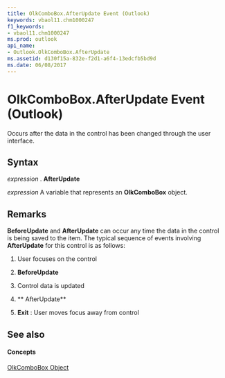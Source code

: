 ```yaml
---
title: OlkComboBox.AfterUpdate Event (Outlook)
keywords: vbaol11.chm1000247
f1_keywords:
- vbaol11.chm1000247
ms.prod: outlook
api_name:
- Outlook.OlkComboBox.AfterUpdate
ms.assetid: d130f15a-832e-f2d1-a6f4-13edcfb5bd9d
ms.date: 06/08/2017
---
```



# OlkComboBox.AfterUpdate Event (Outlook)

Occurs after the data in the control has been changed through the user interface.


## Syntax

 _expression_ . **AfterUpdate**

 _expression_ A variable that represents an **OlkComboBox** object.


## Remarks

 **BeforeUpdate** and **AfterUpdate** can occur any time the data in the control is being saved to the item. The typical sequence of events involving **AfterUpdate** for this control is as follows:


1. User focuses on the control
    
2.  **BeforeUpdate**
    
3. Control data is updated
    
4.  ** AfterUpdate**
    
5.  **Exit** : User moves focus away from control
    



## See also


#### Concepts


[OlkComboBox Object](Outlook.OlkComboBox.md)

